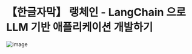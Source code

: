# 【한글자막】 랭체인 - LangChain 으로 LLM 기반 애플리케이션 개발하기

![image](https://github.com/user-attachments/assets/ad65e838-fcef-4ee6-bce3-0717f0095076)
